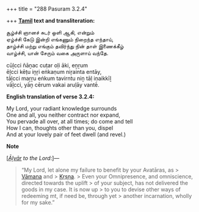 +++
title = "288 Pasuram 3.2.4"

+++
**[Tamil](/definition/tamil#history "show Tamil definitions") text and transliteration:**

சூழ்ச்சி ஞானச் சுடர் ஒளி ஆகி, என்றும்  
ஏழ்ச்சி கேடு இன்றி எங்கணும் நிறைந்த எந்தாய்,  
தாழ்ச்சி மற்று எங்கும் தவிர்ந்து நின் தாள் இணைக்கீழ்  
வாழ்ச்சி, யான் சேரும் வகை அருளாய் வந்தே.

cūḻcci ñāṉac cuṭar oḷi āki, eṉṟum  
ēḻcci kēṭu iṉṟi eṅkaṇum niṟainta entāy,  
tāḻcci maṟṟu eṅkum tavirntu niṉ tāḷ iṇaikkīḻ  
vāḻcci, yāṉ cērum vakai aruḷāy vantē.

**English translation of verse 3.2.4:**

My Lord, your radiant knowledge surrounds  
One and all, you neither contract nor expand,  
You pervade all over, at all times; do come and tell  
How I can, thoughts other than you, dispel  
And at your lovely pair of feet dwell (and revel.)

**Note**

[*[Āḻvār](/definition/aḻvar#vaishnavism "show Āḻvār definitions") to the Lord*:]—

> “My Lord, let alone my failure to benefit by your Avatāras, as > [Vāmana](/definition/vamana#history "show Vāmana definitions") and > [Kṛṣṇa](/definition/krishna#vaishnavism "show Kṛṣṇa definitions"). > Even your Omnipresence, and omniscience, directed towards the uplift > of your subject, has not delivered the goods in my case. It is now up > to you to devise other ways of redeeming mt, if need be, through yet > another incarnation, wholly for my sake.”


